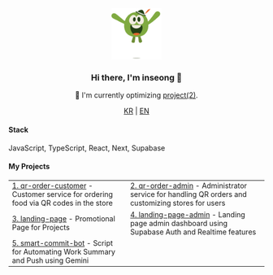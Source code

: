 <div align="center">  
  <a href="https://inseong-landing-page.vercel.app/" alt="페이지 이동" target="_blank">
    <img src="./src/WeTransfer.gif" width="100"> 
  </a>

  <h3>Hi there, I'm inseong 👋</h3>

  <p>
    🔧 I'm currently optimizing <a href="https://github.com/inseong01/QR-order-admin">project(2)</a>.
  </p>

  <p align="center"> 
    <a href="README.md"><span>KR</span></a> |  
    <a href="README_EN.md"><span>EN</span></a> 
  </p>

  <h4 align="left">Stack</h4>
  <p align="left">JavaScript, TypeScript, React, Next, Supabase</p>

  <h4 align="left">My Projects</h4>
    <table align="center">
        <tr> 
            <td>
                <a href="https://github.com/inseong01/QR-order-customer">1. qr-order-customer</a> 
                - Customer service for ordering food via QR codes in the store
            </td> 
            <td>
                <a href="https://github.com/inseong01/QR-order-admin">2. qr-order-admin</a> 
                - Administrator service for handling QR orders and customizing stores for users
            </td> 
        </tr> 
        <tr>
            <td>
                <a href="https://github.com/inseong01/landing-page">3. landing-page</a>
                - Promotional Page for Projects
            </td>
            <td>
                <a href="https://github.com/inseong01/landing-page-admin-dashboard">4. landing-page-admin</a> 
                - Landing page admin dashboard using Supabase Auth and Realtime features
            </td>
        </tr>
        <tr>
            <td>
                <a href="https://github.com/inseong01/smart-commit-bot">5. smart-commit-bot</a> 
                - Script for Automating Work Summary and Push using Gemini
            </td>
            <td>
            </td>            
        </tr>
    </table>
<div>
